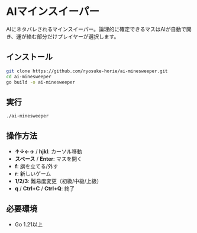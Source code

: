 # AIマインスイーパー

AIにネタバレされるマインスイーパー。論理的に確定できるマスはAIが自動で開き、運が絡む部分だけプレイヤーが選択します。

## インストール

```bash
git clone https://github.com/ryosuke-horie/ai-minesweeper.git
cd ai-minesweeper
go build -o ai-minesweeper
```

## 実行

```bash
./ai-minesweeper
```

## 操作方法

- **↑↓←→** / **hjkl**: カーソル移動
- **スペース** / **Enter**: マスを開く
- **f**: 旗を立てる/外す
- **r**: 新しいゲーム
- **1/2/3**: 難易度変更（初級/中級/上級）
- **q** / **Ctrl+C** / **Ctrl+Q**: 終了

## 必要環境

- Go 1.21以上
